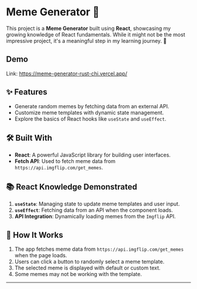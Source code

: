 # Meme Generator 🎨

This project is a **Meme Generator** built using **React**, showcasing my growing knowledge of React fundamentals. While it might not be the most impressive project, it's a meaningful step in my learning journey. 🌱



## Demo
Link: https://meme-generator-rust-chi.vercel.app/

## ✨ Features
- Generate random memes by fetching data from an external API.
- Customize meme templates with dynamic state management.
- Explore the basics of React hooks like `useState` and `useEffect`.



## 🛠️ Built With
- **React**: A powerful JavaScript library for building user interfaces.
- **Fetch API**: Used to fetch meme data from `https://api.imgflip.com/get_memes`.



## 📚 React Knowledge Demonstrated
1. **`useState`**: Managing state to update meme templates and user input.
2. **`useEffect`**: Fetching data from an API when the component loads.
3. **API Integration**: Dynamically loading memes from the `Imgflip` API.



## 🚀 How It Works
1. The app fetches meme data from `https://api.imgflip.com/get_memes` when the page loads.
2. Users can click a button to randomly select a meme template.
3. The selected meme is displayed with default or custom text.
4. Some memes may not be working with the template.

---
